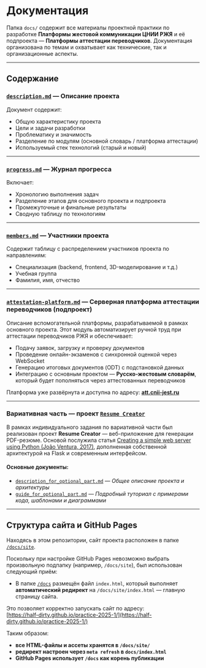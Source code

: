 # Документация

Папка `docs/` содержит все материалы проектной практики по разработке **Платформы жестовой коммуникации ЦНИИ РЖЯ** и её подпроекта — **Платформы аттестации переводчиков**. Документация организована по темам и охватывает как технические, так и организационные аспекты.

---

## Содержание

### [`description.md`](https://github.com/Half-dirty/practice-2025-1/blob/master/docs/description.md) — Описание проекта
Документ содержит:

- Общую характеристику проекта
- Цели и задачи разработки
- Проблематику и значимость
- Разделение по модулям (основной словарь / платформа аттестации)
- Используемый стек технологий (старый и новый)

---

### [`progress.md`](https://github.com/Half-dirty/practice-2025-1/blob/master/docs/progress.md) — Журнал прогресса
Включает:

- Хронологию выполнения задач
- Разделение этапов для основного проекта и подпроекта
- Промежуточные и финальные результаты
- Сводную таблицу по технологиям

---

### [`members.md`](https://github.com/Half-dirty/practice-2025-1/blob/master/docs/members.md) — Участники проекта
Содержит таблицу с распределением участников проекта по направлениям:

- Специализация (backend, frontend, 3D-моделирование и т.д.)
- Учебная группа
- Фамилия, имя, отчество

---

### [`attestation-platform.md`](https://github.com/Half-dirty/practice-2025-1/blob/master/docs/attestation-platform.md) — Серверная платформа аттестации переводчиков (подпроект)
Описание вспомогательной платформы, разрабатываемой в рамках основного проекта. Этот модуль автоматизирует ручной труд при аттестации переводчиков РЖЯ и обеспечивает:

- Подачу заявок, загрузку и проверку документов
- Проведение онлайн-экзаменов с синхронной оценкой через WebSocket
- Генерацию итоговых документов (ODT) с подстановкой данных
- Интеграцию с основным проектом — **Русско-жестовым словарём**, который будет пополняться через аттестованных переводчиков

Платформа уже развёрнута и доступна по адресу: **[att.cnii-jest.ru](https://att.cnii-jest.ru)**

---

### Вариативная часть — проект [`Resume Creator`](https://github.com/Half-dirty/practice-2025-1/tree/master/docs/)

В рамках индивидуального задания по вариативной части был реализован проект **Resume Creator** — веб-приложение для генерации PDF-резюме. Основой послужила статья [Creating a simple web server using Python (João Ventura, 2017)](https://joaoventura.net/blog/2017/python-webserver/), дополненная собственной архитектурой на Flask и современным интерфейсом.

#### Основные документы:

- [`description_for_optional_part.md`](https://github.com/Half-dirty/practice-2025-1/blob/master/docs/description_for_optional_part.md) — *Общее описание проекта и архитектуры*
- [`guide_for_optional_part.md`](https://github.com/Half-dirty/practice-2025-1/blob/master/docs/guide_for_optional_part.md) — *Подробный туториал с примерами кода, шаблонами и диаграммами*

---

## Структура сайта и GitHub Pages

Находясь в этом репозитории, сайт проекта расположен в папке [`/docs/site`](https://github.com/Half-dirty/practice-2025-1/tree/master/docs/site).

Поскольку при настройке GitHub Pages невозможно выбрать произвольную подпапку (например, `/docs/site`), был использован следующий приём:

- В папке [`/docs`](https://github.com/Half-dirty/practice-2025-1/tree/master/docs) размещён файл `index.html`, который выполняет **автоматический редирект** на `/docs/site/index.html` — главную страницу сайта.

Это позволяет корректно запускать сайт по адресу:  
[https://half-dirty.github.io/practice-2025-1/](https://half-dirty.github.io/practice-2025-1/)

Таким образом:
- **все HTML-файлы и ассеты хранятся в `/docs/site/`**
- **редирект настроен через `meta refresh` в `docs/index.html`**
- **GitHub Pages использует `/docs` как корень публикации**

